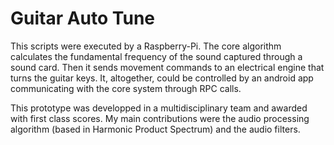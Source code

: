 # Guitar Auto Tune

This scripts were executed by a Raspberry-Pi. The core algorithm calculates the fundamental frequency of the sound captured through a sound card. Then it sends movement commands to an electrical engine that turns the guitar keys. It, altogether, could be controlled by an android app communicating with the core system through RPC calls. 

This prototype was developped in a multidisciplinary team and awarded with first class scores. My main contributions were the audio processing algorithm (based in Harmonic Product Spectrum) and the audio filters.
